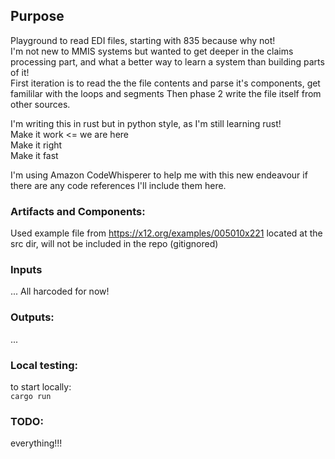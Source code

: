 ## Purpose
Playground to read EDI files, starting with 835 because why not!   
I'm not new to MMIS systems but wanted to get deeper in the claims processing part, and what a better way to learn a system than building parts of it!   
First iteration is to read the the file contents and parse it's components, get famililar with the loops and segments Then phase 2 write the file itself from other sources.

I'm writing this in rust but in python style, as I'm still learning rust!   
Make it work <= we are here   
Make it right   
Make it fast   

I'm using Amazon CodeWhisperer to help me with this new endeavour if there are any code references I'll include them here.

### Artifacts and Components:
Used example file from https://x12.org/examples/005010x221 located at the src dir, will not be included in the repo (gitignored)

### Inputs
...
All harcoded for now!

### Outputs:
...

### Local testing:
to start locally:    
`cargo run`

### TODO:
everything!!!